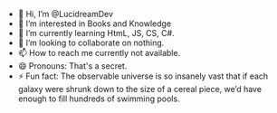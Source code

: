 - 👋 Hi, I’m @LucidreamDev
- 👀 I’m interested in Books and Knowledge
- 🌱 I’m currently learning HtmL, JS, CS, C#.
- 💞️ I’m looking to collaborate on nothing.
- 📫 How to reach me currently not available.
- 😄 Pronouns: That's a secret.
- ⚡ Fun fact: The observable universe is so insanely vast that if each galaxy were shrunk down to the size of a cereal piece, we’d have enough to fill hundreds of swimming pools.

<!---
LucidreamDev/LucidreamDev is a ✨ special ✨ repository because its `README.md` (this file) appears on your GitHub profile.
You can click the Preview link to take a look at your changes.
--->
